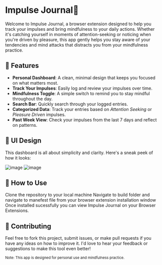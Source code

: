 # Impulse Journal🌿

Welcome to Impulse Journal, a browser extension designed to help you track your impulses and bring mindfulness to your daily actions. Whether it's catching yourself in moments of attention-seeking or noticing when you're driven by pleasure, this app gently helps you stay aware of your tendencies and mind attacks that distracts you from your mindfulness practice.


## 🌟 Features

- **Personal Dashboard**: A clean, minimal design that keeps you focused on what matters most.
- **Track Your Impulses**: Easily log and review your impulses over time.
- **Mindfulness Toggle**: A simple switch to remind you to stay mindful throughout the day.
- **Search Bar**: Quickly search through your logged entries.
- **Categorized Data**: Track your entries based on *Attention Seeking* or *Pleasure Driven* impulses.
- **Past Week View**: Check your impulses from the last 7 days and reflect on patterns.

## 🎨 UI Design
This dashboard is all about simplicity and clarity. Here's a sneak peek of how it looks:

![image](https://github.com/user-attachments/assets/9b417704-a314-4d5a-aa46-d6a191bd2591)
![image](https://github.com/user-attachments/assets/3f0c111f-1fce-4ecb-9904-b5a1f92a3b75)


## 🚀 How to Use
Clone the repository to your local machine
Navigate to build folder and navigate to manefest file from your browser extension installation window
Once installed sucessfully you can view Impulse Journal on your Browser Extensions.

## 🤝 Contributing
Feel free to fork this project, submit issues, or make pull requests if you have any ideas on how to improve it. I'd love to hear your feedback or suggestions to make this tool even better!


<small>Note: This app is designed for personal use and mindfulness practice.</small>
